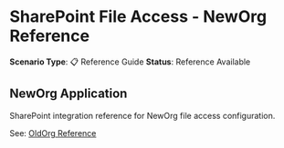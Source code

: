 # SharePoint File Access - NewOrg Reference

**Scenario Type**: 📋 Reference Guide
**Status**: Reference Available

## NewOrg Application
SharePoint integration reference for NewOrg file access configuration.

See: [OldOrg Reference](https://github.com/Shintu-John/Salesforce_OldOrg_State/tree/main/sharepoint-file-access)
